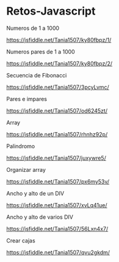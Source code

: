 # Retos-Javascript
Numeros de 1 a 1000

https://jsfiddle.net/Tania1507/ky80fbpz/1/

Numeros pares de 1 a 1000

https://jsfiddle.net/Tania1507/ky80fbpz/2/

Secuencia de Fibonacci 

https://jsfiddle.net/Tania1507/3pcyLvmc/

Pares e impares 

https://jsfiddle.net/Tania1507/od6245zt/

Array

https://jsfiddle.net/Tania1507/rhnhz92p/

Palindromo 

https://jsfiddle.net/Tania1507/juxywre5/

Organizar array 

https://jsfiddle.net/Tania1507/px6my53v/

Ancho y alto de un DIV

https://jsfiddle.net/Tania1507/xvLq41ue/

Ancho y alto de varios DIV 

https://jsfiddle.net/Tania1507/56Lxn4x7/

Crear cajas

https://jsfiddle.net/Tania1507/qvu2gkdm/

